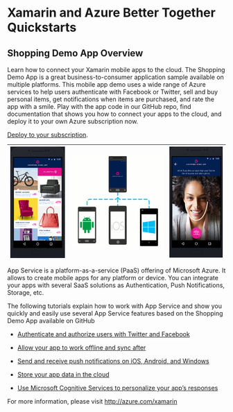 Xamarin and Azure Better Together Quickstarts
=============================================

Shopping Demo App Overview
--------------------------

Learn how to connect your Xamarin mobile apps to the cloud. The Shopping Demo App is a great business-to-consumer application sample available on multiple platforms. This mobile app demo uses a wide range of Azure services to help users authenticate with Facebook or Twitter, sell and buy personal items, get notifications when items are purchased, and rate the app with a smile. Play with the app code in our GitHub repo, find documentation that shows you how to connect your apps to the cloud, and deploy it to your own Azure subscription now.

[Deploy to your subscription](https://github.com/PlainConcepts/XamarinAzure_ShoppingDemoApp/tree/master/Xamarin.Azure.Backend.Deployment).

| <img src="media/image1.png" width="132" height="257" /> | <img src="media/image2.png" width="224" height="212" /> | <img src="media/image3.png" width="129" height="256" /> |
|---------------------------------------------------------|---------------------------------------------------------|---------------------------------------------------------|

App Service is a platform-as-a-service (PaaS) offering of Microsoft Azure. It allows to create mobile apps for any platform or device. You can integrate your apps with several SaaS solutions as Authentication, Push Notifications, Storage, etc.

The following tutorials explain how to work with App Service and show you quickly and easily use several App Service features based on the Shopping Demo App available on GitHub

-   [Authenticate and authorize users with Twitter and Facebook](https://github.com/PlainConcepts/XamarinAzure_ShoppingDemoApp/wiki/Authentication-Authorization)

-   [Allow your app to work offline and sync after](https://github.com/PlainConcepts/XamarinAzure_ShoppingDemoApp/wiki/Offline-Data-Sync)

-   [Send and receive push notifications on iOS, Android, and Windows](https://github.com/PlainConcepts/XamarinAzure_ShoppingDemoApp/wiki/Push-Notifications)

-   [Store your app data in the cloud](https://github.com/PlainConcepts/XamarinAzure_ShoppingDemoApp/wiki/Storage)

-   [Use Microsoft Cognitive Services to personalize your app’s responses](https://github.com/PlainConcepts/XamarinAzure_ShoppingDemoApp/wiki/Cognitive-Services)

For more information, please visit <http://azure.com/xamarin>
